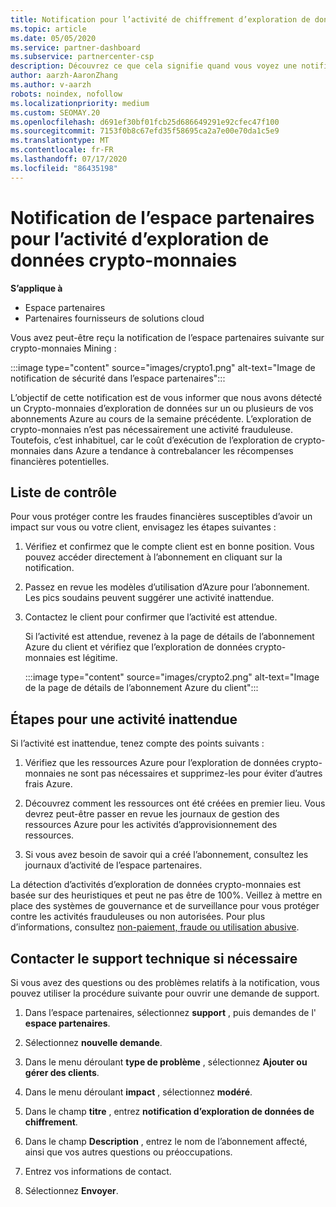 ```yaml
---
title: Notification pour l’activité de chiffrement d’exploration de données
ms.topic: article
ms.date: 05/05/2020
ms.service: partner-dashboard
ms.subservice: partnercenter-csp
description: Découvrez ce que cela signifie quand vous voyez une notification sur l’crypto-monnaies d’exploration de données potentiel (ou l’exploration de données de chiffrement) sur un ou plusieurs de vos abonnements Azure.
author: aarzh-AaronZhang
ms.author: v-aarzh
robots: noindex, nofollow
ms.localizationpriority: medium
ms.custom: SEOMAY.20
ms.openlocfilehash: d691ef30bf01fcb25d686649291e92cfec47f100
ms.sourcegitcommit: 7153f0b8c67efd35f58695ca2a7e00e70da1c5e9
ms.translationtype: MT
ms.contentlocale: fr-FR
ms.lasthandoff: 07/17/2020
ms.locfileid: "86435198"
---
```

# <a name="partner-center-notification-for-cryptocurrency-mining-activity"></a>Notification de l’espace partenaires pour l’activité d’exploration de données crypto-monnaies

**S’applique à**

-  Espace partenaires
-  Partenaires fournisseurs de solutions cloud

Vous avez peut-être reçu la notification de l’espace partenaires suivante sur crypto-monnaies Mining :

:::image type="content" source="images/crypto1.png" alt-text="Image de notification de sécurité dans l’espace partenaires":::

L’objectif de cette notification est de vous informer que nous avons détecté un Crypto-monnaies d’exploration de données sur un ou plusieurs de vos abonnements Azure au cours de la semaine précédente. L’exploration de crypto-monnaies n’est pas nécessairement une activité frauduleuse. Toutefois, c’est inhabituel, car le coût d’exécution de l’exploration de crypto-monnaies dans Azure a tendance à contrebalancer les récompenses financières potentielles.

## <a name="checklist"></a>Liste de contrôle

Pour vous protéger contre les fraudes financières susceptibles d’avoir un impact sur vous ou votre client, envisagez les étapes suivantes :

1. Vérifiez et confirmez que le compte client est en bonne position. Vous pouvez accéder directement à l’abonnement en cliquant sur la notification.

2. Passez en revue les modèles d’utilisation d’Azure pour l’abonnement. Les pics soudains peuvent suggérer une activité inattendue.

3. Contactez le client pour confirmer que l’activité est attendue.

   Si l’activité est attendue, revenez à la page de détails de l’abonnement Azure du client et vérifiez que l’exploration de données crypto-monnaies est légitime.

   :::image type="content" source="images/crypto2.png" alt-text="Image de la page de détails de l’abonnement Azure du client":::

## <a name="steps-for-unexpected-activity"></a>Étapes pour une activité inattendue

Si l’activité est inattendue, tenez compte des points suivants :

1. Vérifiez que les ressources Azure pour l’exploration de données crypto-monnaies ne sont pas nécessaires et supprimez-les pour éviter d’autres frais Azure.

2. Découvrez comment les ressources ont été créées en premier lieu. Vous devrez peut-être passer en revue les journaux de gestion des ressources Azure pour les activités d’approvisionnement des ressources.

3. Si vous avez besoin de savoir qui a créé l’abonnement, consultez les journaux d’activité de l’espace partenaires.

La détection d’activités d’exploration de données crypto-monnaies est basée sur des heuristiques et peut ne pas être de 100%. Veillez à mettre en place des systèmes de gouvernance et de surveillance pour vous protéger contre les activités frauduleuses ou non autorisées. Pour plus d’informations, consultez [non-paiement, fraude ou utilisation abusive](https://docs.microsoft.com/partner-center/non-payment--fraud--or-misuse).

## <a name="contact-support-if-needed"></a>Contacter le support technique si nécessaire

Si vous avez des questions ou des problèmes relatifs à la notification, vous pouvez utiliser la procédure suivante pour ouvrir une demande de support.

1. Dans l’espace partenaires, sélectionnez **support** , puis demandes de l' **espace partenaires**.

2. Sélectionnez **nouvelle demande**. 

3. Dans le menu déroulant **type de problème** , sélectionnez **Ajouter ou gérer des clients**.

4. Dans le menu déroulant **impact** , sélectionnez **modéré**.

5. Dans le champ **titre** , entrez **notification d’exploration de données de chiffrement**.

6. Dans le champ **Description** , entrez le nom de l’abonnement affecté, ainsi que vos autres questions ou préoccupations.

7. Entrez vos informations de contact.

8. Sélectionnez **Envoyer**.
